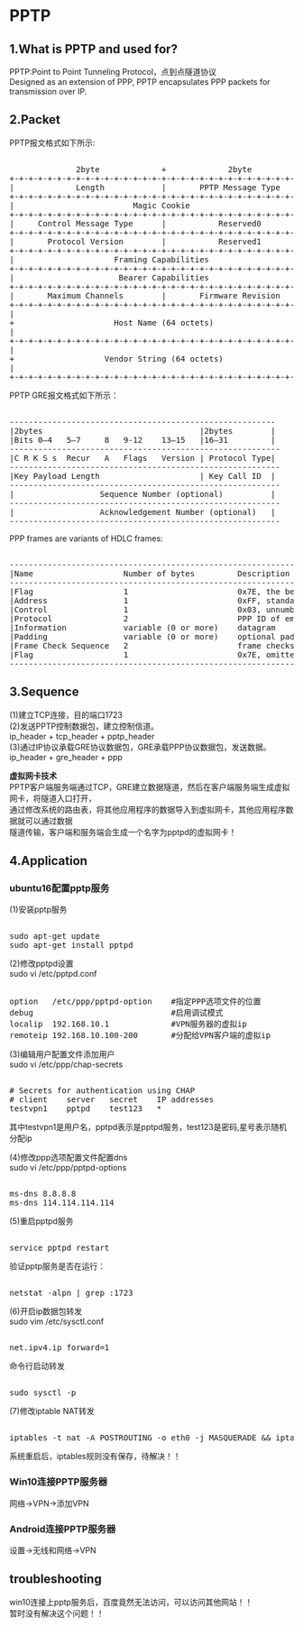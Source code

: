 # PPTP                
  
## 1.What is PPTP and used for?  
PPTP:Point to Point Tunneling Protocol，点到点隧道协议  
Designed as an extension of PPP, PPTP encapsulates PPP packets for  
transmission over IP.  
  
## 2.Packet  
PPTP报文格式如下所示:        
<pre>        
              2byte             +             2byte             
+-+-+-+-+-+-+-+-+-+-+-+-+-+-+-+-+-+-+-+-+-+-+-+-+-+-+-+-+-+-+-+-+        
|             Length            |       PPTP Message Type       |        
+-+-+-+-+-+-+-+-+-+-+-+-+-+-+-+-+-+-+-+-+-+-+-+-+-+-+-+-+-+-+-+-+        
|                         Magic Cookie                          |        
+-+-+-+-+-+-+-+-+-+-+-+-+-+-+-+-+-+-+-+-+-+-+-+-+-+-+-+-+-+-+-+-+        
|     Control Message Type      |           Reserved0           |        
+-+-+-+-+-+-+-+-+-+-+-+-+-+-+-+-+-+-+-+-+-+-+-+-+-+-+-+-+-+-+-+-+        
|       Protocol Version        |           Reserved1           |        
+-+-+-+-+-+-+-+-+-+-+-+-+-+-+-+-+-+-+-+-+-+-+-+-+-+-+-+-+-+-+-+-+        
|                     Framing Capabilities                      |        
+-+-+-+-+-+-+-+-+-+-+-+-+-+-+-+-+-+-+-+-+-+-+-+-+-+-+-+-+-+-+-+-+        
|                      Bearer Capabilities                      |        
+-+-+-+-+-+-+-+-+-+-+-+-+-+-+-+-+-+-+-+-+-+-+-+-+-+-+-+-+-+-+-+-+        
|       Maximum Channels        |       Firmware Revision       |        
+-+-+-+-+-+-+-+-+-+-+-+-+-+-+-+-+-+-+-+-+-+-+-+-+-+-+-+-+-+-+-+-+        
|                                                               |        
+                     Host Name (64 octets)                     +        
|                                                               |        
+-+-+-+-+-+-+-+-+-+-+-+-+-+-+-+-+-+-+-+-+-+-+-+-+-+-+-+-+-+-+-+-+        
|                                                               |        
+                   Vendor String (64 octets)                   +        
|                                                               |        
+-+-+-+-+-+-+-+-+-+-+-+-+-+-+-+-+-+-+-+-+-+-+-+-+-+-+-+-+-+-+-+-+        
</pre>        
      
PPTP GRE报文格式如下所示：      
<pre>      
--------------------------------------------------------      
|2bytes                                 |2bytes        |      
|Bits 0–4   5–7     8   9-12    13–15   |16–31         |      
---------------------------------------------------------      
|C R K S s  Recur   A   Flags   Version | Protocol Type|      
---------------------------------------------------------      
|Key Payload Length                     | Key Call ID  |      
---------------------------------------------------------      
|                  Sequence Number (optional)          |      
---------------------------------------------------------      
|                  Acknowledgement Number (optional)   |      
---------------------------------------------------------      
</pre>      
      
PPP frames are variants of HDLC frames:      
<pre>      
-----------------------------------------------------------------------------------      
|Name                   Number of bytes         Description      
-----------------------------------------------------------------------------------      
|Flag                   1                       0x7E, the beginning of a PPP frame      
|Address                1                       0xFF, standard broadcast address      
|Control                1                       0x03, unnumbered data      
|Protocol               2                       PPP ID of embedded data      
|Information            variable (0 or more)    datagram      
|Padding                variable (0 or more)    optional padding      
|Frame Check Sequence   2                       frame checksum      
|Flag                   1                       0x7E, omitted for successive PPP packets       
-----------------------------------------------------------------------------------      
</pre>      
      
## 3.Sequence  
(1)建立TCP连接，目的端口1723        
(2)发送PPTP控制数据包，建立控制信道。        
	ip_header + tcp_header + pptp_header      
(3)通过IP协议承载GRE协议数据包，GRE承载PPP协议数据包，发送数据。         
	ip_header + gre_header + ppp       
  
**虚拟网卡技术**        
PPTP客户端服务端通过TCP，GRE建立数据隧道，然后在客户端服务端生成虚拟网卡，将隧道入口打开，    
通过修改系统的路由表，将其他应用程序的数据导入到虚拟网卡，其他应用程序数据就可以通过数据    
隧道传输，客户端和服务端会生成一个名字为pptpd的虚拟网卡！    
        
## 4.Application        
### ubuntu16配置pptp服务                
(1)安装pptp服务                
<pre>                
sudo apt-get update                 
sudo apt-get install pptpd                
</pre>                
                
                
(2)修改pptpd设置                
sudo vi /etc/pptpd.conf                
                
<pre>                
option   /etc/ppp/pptpd-option    #指定PPP选项文件的位置                
debug                             #启用调试模式                
localip  192.168.10.1             #VPN服务器的虚拟ip                
remoteip 192.168.10.100-200       #分配给VPN客户端的虚拟ip                
</pre>                
                
(3)编辑用户配置文件添加用户                
sudo vi /etc/ppp/chap-secrets                
              
<pre>                
# Secrets for authentication using CHAP                
# client    server   secret    IP addresses                
testvpn1    pptpd    test123   *                
</pre>                
其中testvpn1是用户名，pptpd表示是pptpd服务，test123是密码,星号表示随机分配ip                
                
(4)修改ppp选项配置文件配置dns                
sudo vi /etc/ppp/pptpd-options                
              
<pre>                
ms-dns 8.8.8.8                
ms-dns 114.114.114.114                
</pre>                
                
(5)重启pptpd服务                
<pre>                
service pptpd restart                
</pre>                
                
验证pptp服务是否在运行：                
<pre>                
netstat -alpn | grep :1723                
</pre>                
              
(6)开启ip数据包转发              
sudo vim /etc/sysctl.conf               
              
<pre>              
net.ipv4.ip_forward=1              
</pre>              
命令行启动转发              
<pre>              
sudo sysctl -p              
</pre>              
                
(7)修改iptable NAT转发                
<pre>                
iptables -t nat -A POSTROUTING -o eth0 -j MASQUERADE && iptables-save                
</pre>                
系统重启后，iptables规则没有保存，待解决！！          
            
### Win10连接PPTP服务器            
网络->VPN->添加VPN            
            
### Android连接PPTP服务器            
设置->无线和网络->VPN            
                
## troubleshooting          
win10连接上pptp服务后，百度竟然无法访问，可以访问其他网站！！                
暂时没有解决这个问题！！                
